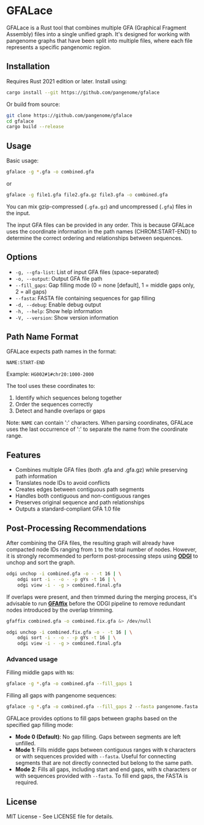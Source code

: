 # GFALace

GFALace is a Rust tool that combines multiple GFA (Graphical Fragment Assembly) files into a single unified graph. It's designed for working with pangenome graphs that have been split into multiple files, where each file represents a specific pangenomic region.

## Installation

Requires Rust 2021 edition or later. Install using:

```bash
cargo install --git https://github.com/pangenome/gfalace
```

Or build from source:

```bash
git clone https://github.com/pangenome/gfalace
cd gfalace
cargo build --release
```

## Usage

Basic usage:

```bash
gfalace -g *.gfa -o combined.gfa
```

or

```bash
gfalace -g file1.gfa file2.gfa.gz file3.gfa -o combined.gfa
```

You can mix gzip-compressed (`.gfa.gz`) and uncompressed (`.gfa`) files in the input.

The input GFA files can be provided in any order. This is because GFALace uses the coordinate information in the path names (CHROM:START-END) to determine the correct ordering and relationships between sequences.

## Options

- `-g, --gfa-list`: List of input GFA files (space-separated)
- `-o, --output`: Output GFA file path
- `--fill_gaps`: Gap filling mode (0 = none [default], 1 = middle gaps only, 2 = all gaps)
- `--fasta`: FASTA file containing sequences for gap filling
- `-d, --debug`: Enable debug output
- `-h, --help`: Show help information
- `-V, --version`: Show version information

## Path Name Format

GFALace expects path names in the format:

```
NAME:START-END
```

Example: `HG002#1#chr20:1000-2000`

The tool uses these coordinates to:
1. Identify which sequences belong together
2. Order the sequences correctly
3. Detect and handle overlaps or gaps

Note: `NAME` can contain ':' characters. When parsing coordinates, GFALace uses the last occurrence of ':' to separate the name from the coordinate range.

## Features

- Combines multiple GFA files (both .gfa and .gfa.gz) while preserving path information
- Translates node IDs to avoid conflicts
- Creates edges between contiguous path segments
- Handles both contiguous and non-contiguous ranges
- Preserves original sequence and path relationships
- Outputs a standard-compliant GFA 1.0 file

## Post-Processing Recommendations

After combining the GFA files, the resulting graph will already have compacted node IDs ranging from `1` to the total number of nodes. However, it is strongly recommended to perform post-processing steps using **[ODGI](https://github.com/pangenome/odgi)** to unchop and sort the graph.

```bash
odgi unchop -i combined.gfa -o - -t 16 | \
    odgi sort -i - -o - -p gYs -t 16 | \
    odgi view -i - -g > combined.final.gfa
```

If overlaps were present, and then trimmed during the merging process, it's advisable to run **[GFAffix](https://github.com/marschall-lab/GFAffix)** before the ODGI pipeline to remove redundant nodes introduced by the overlap trimming.

```bash
gfaffix combined.gfa -o combined.fix.gfa &> /dev/null

odgi unchop -i combined.fix.gfa -o - -t 16 | \
    odgi sort -i - -o - -p gYs -t 16 | \
    odgi view -i - -g > combined.final.gfa
```

### Advanced usage

Filling middle gaps with `N`s:

```bash
gfalace -g *.gfa -o combined.gfa --fill_gaps 1
```

Filling all gaps with pangenome sequences:

```bash
gfalace -g *.gfa -o combined.gfa --fill_gaps 2 --fasta pangenome.fasta
```

GFALace provides options to fill gaps between graphs based on the specified gap filling mode:

- **Mode 0 (Default)**: No gap filling. Gaps between segments are left unfilled.
- **Mode 1**: Fills middle gaps between contiguous ranges with `N` characters or with sequences provided with `--fasta`. Useful for connecting segments that are not directly connected but belong to the same path.
- **Mode 2**: Fills all gaps, including start and end gaps, with `N` characters or with sequences provided with `--fasta`. To fill end gaps, the FASTA is required.

## License

MIT License - See LICENSE file for details.
